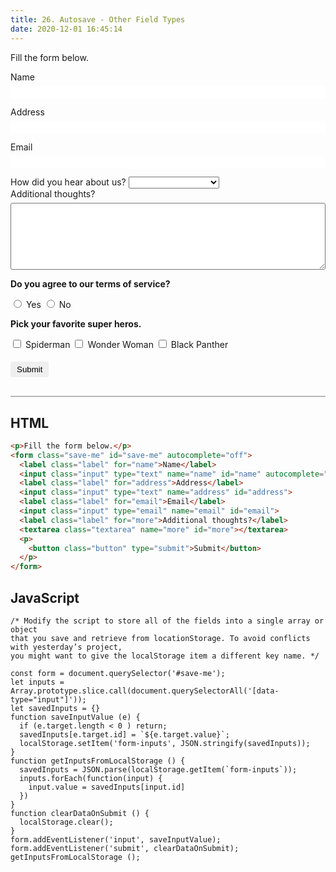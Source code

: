 ```yaml
---
title: 26. Autosave - Other Field Types
date: 2020-12-01 16:45:14
---
```


<div class="output-container">

  <style type="text/css">
    .label {
      display: block;
      margin-bottom: 6px;
    }

    .input {
      margin-bottom: 1em;
      width: 100%;
      border: none;
      border-radius: 3px;
      padding: 3px 4px;
      min-width: 100px;
      height: 20px;
    }

    .input:focus {
      outline: none;
      box-shadow: 0 0 3px 1px #8e45ff;
    }

    .checkbox:focus {
      outline: none;
      box-shadow: 0 0 3px 1px #8e45ff;
    }

    .button {
      border-color: white;
      outline: none;
      border: none;
      margin-top: 5px;
      padding: 5px 10px;
      border-radius: 3px;
      font-weight: 600px;
      cursor: pointer;
    }

    .button:focus {
      border: red;
      outline: none;
      box-shadow: 0 0 3px 1px #8e45ff;
    }

    .button:active {
      color: #8e45ff;
    }

    .textarea {
      border-radius: 3px;
      width: 100%;
      height: 8em;
    }

    .textarea:focus {
      outline: none;
      box-shadow: 0 0 3px 1px #8e45ff;
    }
  </style>
  <p>Fill the form below.</p>
  <form class="save-me" id="save-me" autocomplete="off">
    <label class="label" for="name">Name</label>
    <input data-type="input" class="input" type="text" name="name" id="name" autocomplete="off">
    <label class="label" for="address">Address</label>
    <input data-type="input" class="input" type="text" name="address" id="address">
    <label class="label" for="email">Email</label>
    <input data-type="input" class="input" type="email" name="email" id="email">
    <label for="hear-about-us">How did you hear about us?</label>
	  <select name="hear-about-us" id="hear-about-us">
      <option value=""></option>
      <option value="google">Google</option>
      <option value="referral">Referred by a Friend</option>
      <option value="tv">A TV Ad</option>
      <option value="radio">A Radio Ad</option>
	  </select>
    <label class="label" for="more">Additional thoughts?</label>
    <textarea data-type="input" class="textarea" name="more" id="more"></textarea>
    <p><strong>Do you agree to our terms of service?</strong></p>
	<label>
		<input type="radio" name="tos" value="yes">
		Yes
	</label>
	<label>
		<input type="radio" name="tos" value="no">
		No
	</label>
	<p><strong>Pick your favorite super heros.</strong></p>
	<label>
		<input type="checkbox" name="spiderman">
		Spiderman
	</label>
	<label>
		<input type="checkbox" name="wonderwoman">
		Wonder Woman
	</label>
	<label>
		<input type="checkbox" name="blackpanther">
		Black Panther
	</label>
    <p>
      <button class="button" type="submit">Submit</button>
    </p>
  </form>
  <script>
    const form = document.querySelector('#save-me');
    let inputs = Array.prototype.slice.call(document.querySelectorAll('[data-type="input"]'));
    let savedInputs = {}
    function saveInputValue (e) {
      if (e.target.length < 0 ) return;
      savedInputs[e.target.id] = `${e.target.value}`;
      localStorage.setItem('form-inputs', JSON.stringify(savedInputs));
    }
    function getInputsFromLocalStorage () {
      savedInputs = JSON.parse(localStorage.getItem(`form-inputs`));
      inputs.forEach(function(input) {
        input.value = savedInputs[input.id]
      })
    }
    function clearDataOnSubmit () {
      localStorage.clear();
    }
    form.addEventListener('input', saveInputValue);
    form.addEventListener('submit', clearDataOnSubmit);
    getInputsFromLocalStorage ();
  </script>

</div>

<div class="html-container" style="border-top: .5px solid grey; margin-top: 30px;">

## HTML

```HTML
<p>Fill the form below.</p>
<form class="save-me" id="save-me" autocomplete="off">
  <label class="label" for="name">Name</label>
  <input class="input" type="text" name="name" id="name" autocomplete="off">
  <label class="label" for="address">Address</label>
  <input class="input" type="text" name="address" id="address">
  <label class="label" for="email">Email</label>
  <input class="input" type="email" name="email" id="email">
  <label class="label" for="more">Additional thoughts?</label>
  <textarea class="textarea" name="more" id="more"></textarea>
  <p>
    <button class="button" type="submit">Submit</button>
  </p>
</form>
```

</div>
<div class="js-container">

## JavaScript

```JS
/* Modify the script to store all of the fields into a single array or object
that you save and retrieve from locationStorage. To avoid conflicts with yesterday’s project,
you might want to give the localStorage item a different key name. */

const form = document.querySelector('#save-me');
let inputs = Array.prototype.slice.call(document.querySelectorAll('[data-type="input"]'));
let savedInputs = {}
function saveInputValue (e) {
  if (e.target.length < 0 ) return;
  savedInputs[e.target.id] = `${e.target.value}`;
  localStorage.setItem('form-inputs', JSON.stringify(savedInputs));
}
function getInputsFromLocalStorage () {
  savedInputs = JSON.parse(localStorage.getItem(`form-inputs`));
  inputs.forEach(function(input) {
    input.value = savedInputs[input.id]
  })
}
function clearDataOnSubmit () {
  localStorage.clear();
}
form.addEventListener('input', saveInputValue);
form.addEventListener('submit', clearDataOnSubmit);
getInputsFromLocalStorage ();
```

</div>
